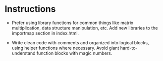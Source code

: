 # Instructions

- Prefer using library functions for common things like matrix multiplication,
  data structure manipulation, etc. Add new libraries to the importmap section in index.html.

- Write clean code with comments and organized into logical blocks, using helper functions
  where necessary. Avoid giant hard-to-understand function blocks with magic numbers.
